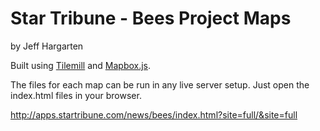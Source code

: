 Star Tribune - Bees Project Maps
================

by Jeff Hargarten

Built using [Tilemill](https://github.com/mapbox/tilemill) and [Mapbox.js](https://www.mapbox.com/mapbox.js/api/v2.2.2/).

The files for each map can be run in any live server setup. Just open the index.html files in your browser.

http://apps.startribune.com/news/bees/index.html?site=full/&site=full